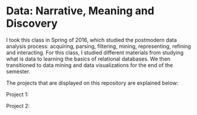 # Data: Narrative, Meaning and Discovery

I took this class in Spring of 2016, which studied the postmodern data analysis process: acquiring, parsing, filtering, mining, representing, refining and interacting. For this class, I studied different materials from studying what is data to learning the basics of  relational databases. We then transitioned to data mining and data visualizations for the end of the semester. 

The projects that are displayed on this repository are explained below: 

Project 1:

Project 2:


